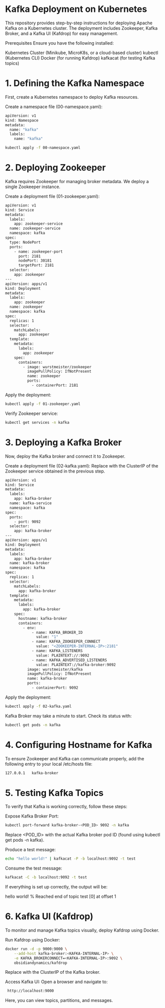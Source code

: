 # Kafka Deployment on Kubernetes
This repository provides step-by-step instructions for deploying Apache Kafka on a Kubernetes cluster. The deployment includes Zookeeper, Kafka Broker, and a Kafka UI (Kafdrop) for easy management.

Prerequisites
Ensure you have the following installed:

Kubernetes Cluster (Minikube, MicroK8s, or a cloud-based cluster)
kubectl (Kubernetes CLI)
Docker (for running Kafdrop)
kafkacat (for testing Kafka topics)

# 1. Defining the Kafka Namespace
First, create a Kubernetes namespace to deploy Kafka resources.

Create a namespace file (00-namespace.yaml):
```sh
apiVersion: v1
kind: Namespace
metadata:
  name: "kafka"
  labels:
    name: "kafka"
```

```sh
kubectl apply -f 00-namespace.yaml
```

# 2. Deploying Zookeeper
Kafka requires Zookeeper for managing broker metadata. We deploy a single Zookeeper instance.

Create a deployment file (01-zookeeper.yaml):

```sh
apiVersion: v1
kind: Service
metadata:
  labels:
    app: zookeeper-service
  name: zookeeper-service
  namespace: kafka
spec:
  type: NodePort
  ports:
    - name: zookeeper-port
      port: 2181
      nodePort: 30181
      targetPort: 2181
  selector:
    app: zookeeper
---
apiVersion: apps/v1
kind: Deployment
metadata:
  labels:
    app: zookeeper
  name: zookeeper
  namespace: kafka
spec:
  replicas: 1
  selector:
    matchLabels:
      app: zookeeper
  template:
    metadata:
      labels:
        app: zookeeper
    spec:
      containers:
        - image: wurstmeister/zookeeper
          imagePullPolicy: IfNotPresent
          name: zookeeper
          ports:
            - containerPort: 2181
```
Apply the deployment:
```sh
kubectl apply -f 01-zookeeper.yaml
```
Verify Zookeeper service:
```sh
kubectl get services -n kafka
```
# 3. Deploying a Kafka Broker
Now, deploy the Kafka broker and connect it to Zookeeper.

Create a deployment file (02-kafka.yaml):
Replace <ZOOKEEPER-INTERNAL-IP> with the ClusterIP of the Zookeeper service obtained in the previous step.

```sh
apiVersion: v1
kind: Service
metadata:
  labels:
    app: kafka-broker
  name: kafka-service
  namespace: kafka
spec:
  ports:
    - port: 9092
  selector:
    app: kafka-broker
---
apiVersion: apps/v1
kind: Deployment
metadata:
  labels:
    app: kafka-broker
  name: kafka-broker
  namespace: kafka
spec:
  replicas: 1
  selector:
    matchLabels:
      app: kafka-broker
  template:
    metadata:
      labels:
        app: kafka-broker
    spec:
      hostname: kafka-broker
      containers:
        - env:
            - name: KAFKA_BROKER_ID
              value: "1"
            - name: KAFKA_ZOOKEEPER_CONNECT
              value: "<ZOOKEEPER-INTERNAL-IP>:2181"
            - name: KAFKA_LISTENERS
              value: PLAINTEXT://:9092
            - name: KAFKA_ADVERTISED_LISTENERS
              value: PLAINTEXT://kafka-broker:9092
          image: wurstmeister/kafka
          imagePullPolicy: IfNotPresent
          name: kafka-broker
          ports:
            - containerPort: 9092
```
Apply the deployment:
```sh
kubectl apply -f 02-kafka.yaml
```
Kafka Broker may take a minute to start. Check its status with:

```sh
kubectl get pods -n kafka
```
# 4. Configuring Hostname for Kafka
To ensure Zookeeper and Kafka can communicate properly, add the following entry to your local /etc/hosts file:

```sh
127.0.0.1   kafka-broker
```
# 5. Testing Kafka Topics
To verify that Kafka is working correctly, follow these steps:

Expose Kafka Broker Port:
```sh
kubectl port-forward kafka-broker-<POD_ID> 9092 -n kafka
```
Replace <POD_ID> with the actual Kafka broker pod ID (found using kubectl get pods -n kafka).

Produce a test message:
```sh
echo "hello world!" | kafkacat -P -b localhost:9092 -t test
```
Consume the test message:
```sh
kafkacat -C -b localhost:9092 -t test
```
If everything is set up correctly, the output will be:

hello world!
% Reached end of topic test [0] at offset 1
# 6. Kafka UI (Kafdrop)
To monitor and manage Kafka topics visually, deploy Kafdrop using Docker.

Run Kafdrop using Docker:
```sh
docker run -d -p 9000:9000 \
    --add-host kafka-broker:<KAFKA-INTERNAL-IP> \
    -e KAFKA_BROKERCONNECT=<KAFKA-INTERNAL-IP>:9092 \
    obsidiandynamics/kafdrop
```
Replace <KAFKA-INTERNAL-IP> with the ClusterIP of the Kafka broker.

Access Kafka UI:
Open a browser and navigate to:
```sh
 http://localhost:9000
```
Here, you can view topics, partitions, and messages.

